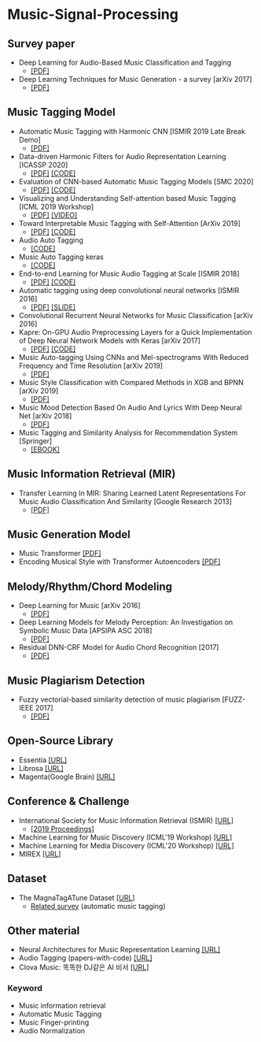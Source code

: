 # Music-Signal-Processing

## Survey paper
* Deep Learning for Audio-Based Music Classification and Tagging 
  - [[PDF]](https://e-tarjome.com/storage/panel/fileuploads/2019-07-04/1562228921_E11422-e-tarjome.pdf)
* Deep Learning Techniques for Music Generation - a survey [arXiv 2017]
  - [[PDF]](https://arxiv.org/abs/1709.01620)
  
## Music Tagging Model
* Automatic Music Tagging with Harmonic CNN [ISMIR 2019 Late Break Demo]
  - [[PDF]](https://ccrma.stanford.edu/~urinieto/MARL/publications/ISMIR_2019_LBD__Automatic_Music_Tagging_with_Harmonic_CNN.pdf)
* Data-driven Harmonic Filters for Audio Representation Learning [ICASSP 2020]
  - [[PDF]](https://ccrma.stanford.edu/~urinieto/MARL/publications/ICASSP2020_Won.pdf) [[CODE]](https://github.com/minzwon/data-driven-harmonic-filters)
* Evaluation of CNN-based Automatic Music Tagging Models [SMC 2020]
  - [[PDF]](https://arxiv.org/abs/2006.00751) [[CODE]](https://github.com/minzwon/sota-music-tagging-models)
* Visualizing and Understanding Self-attention based Music Tagging [ICML 2019 Workshop]
  - [[PDF]](https://arxiv.org/abs/1911.04385) [[VIDEO]](https://slideslive.com/38917439/visualizing-and-understanding-selfattention-based-music-tagging)
* Toward Interpretable Music Tagging with Self-Attention [ArXiv 2019]
  - [[PDF]](https://arxiv.org/abs/1906.04972) [[CODE]](https://github.com/minzwon/self-attention-music-tagging)
* Audio Auto Tagging 
  - [[CODE]](https://github.com/emarkou/Audio-auto-tagging)
* Music Auto Tagging keras 
  - [[CODE]](https://github.com/keunwoochoi/music-auto_tagging-keras)
* End-to-end Learning for Music Audio Tagging at Scale [ISMIR 2018]
  - [[PDF]](http://ismir2018.ircam.fr/doc/pdfs/191_Paper.pdf) [[CODE]](https://github.com/jordipons/music-audio-tagging-at-scale-models)
* Automatic tagging using deep convolutional neural networks [ISMIR 2016]
  - [[PDF]](https://arxiv.org/abs/1606.00298) [[SLIDE]](https://www.slideshare.net/KeunwooChoi/automatic-tagging-using-deep-convolutional-neural-networks-ismir-2016)
* Convolutional Recurrent Neural Networks for Music Classification [arXiv 2016]
* Kapre: On-GPU Audio Preprocessing Layers for a Quick Implementation of Deep Neural Network Models with Keras [arXiv 2017]
  - [[PDF]](https://arxiv.org/pdf/1706.05781.pdf) [[CODE]](https://github.com/keunwoochoi/kapre)
* Music Auto-tagging Using CNNs and Mel-spectrograms With Reduced Frequency and Time Resolution [arXiv 2019]
  - [[PDF]](https://arxiv.org/abs/1911.04824)
* Music Style Classification with Compared Methods in XGB and BPNN [arXiv 2019]
  - [[PDF]](https://arxiv.org/abs/1912.01203)
* Music Mood Detection Based On Audio And Lyrics With Deep Neural Net [arXiv 2018]
  - [[PDF]](https://arxiv.org/abs/1809.07276)
* Music Tagging and Similarity Analysis for Recommendation System [Springer]
  - [[EBOOK]](https://link.springer.com/chapter/10.1007/978-981-13-9042-5_40)
 
## Music Information Retrieval (MIR)
* Transfer Learning In MIR: Sharing Learned Latent Representations For Music Audio Classification And Similarity [Google Research 2013]
  - [[PDF]](https://research.google/pubs/pub41530)
 
## Music Generation Model
* Music Transformer [[PDF]](https://arxiv.org/abs/1809.04281)
* Encoding Musical Style with Transformer Autoencoders [[PDF]](https://arxiv.org/abs/1912.05537)

## Melody/Rhythm/Chord Modeling
* Deep Learning for Music [arXiv 2016]
  - [[PDF]](https://arxiv.org/abs/1606.04930)
* Deep Learning Models for Melody Perception: An Investigation on Symbolic Music Data [APSIPA ASC 2018]
  - [[PDF]](https://ieeexplore.ieee.org/abstract/document/8659612)
* Residual DNN-CRF Model for Audio Chord Recognition [2017]
  - [[PDF]](https://pdfs.semanticscholar.org/a8f1/9ffa2c6b7be3f51febf18fa46d942feac0a5.pdf)

## Music Plagiarism Detection
* Fuzzy vectorial-based similarity detection of music plagiarism [FUZZ-IEEE 2017]
  - [[PDF]](https://ieeexplore.ieee.org/abstract/document/8015655)

## Open-Source Library
* Essentia [[URL]](https://essentia.upf.edu)
* Librosa [[URL]](https://librosa.org)
* Magenta(Google Brain) [[URL]](https://magenta.tensorflow.org)

## Conference & Challenge
* International Society for Music Information Retrieval (ISMIR) [[URL]](https://ismir.net)
  - [[2019 Proceedings]](https://ismir.net/conferences/ismir2019.html)
* Machine Learning for Music Discovery (ICML'19 Workshop) [[URL]](https://icml.cc/Conferences/2019/ScheduleMultitrack?event=3517)
* Machine Learning for Media Discovery (ICML'20 Workshop) [[URL]](https://icml.cc/Conferences/2020/ScheduleMultitrack?event=5736)
* MIREX [[URL]](https://www.music-ir.org/mirex)

## Dataset
* The MagnaTagATune Dataset [[URL]](http://mirg.city.ac.uk/codeapps/the-magnatagatune-dataset)
  - [Related survey](https://github.com/keunwoochoi/magnatagatune-list) (automatic music tagging)
  
## Other material
* Neural Architectures for Music Representation Learning [[URL]](https://sanghyukchun.github.io/home/media/slides/2020_May_music_architectures.pdf)
* Audio Tagging (papers-with-code) [[URL]](https://paperswithcode.com/task/audio-tagging)
* Clova Music: 똑똑한 DJ같은 AI 비서 [[URL]](http://sigai.or.kr/workshop/AI-for-everyone/2018/slides/Clova-Music-똑똑한-DJ같은-AI-비서.pdf)
### Keyword
* Music information retrieval
* Automatic Music Tagging
* Music Finger-printing
* Audio Normalization
